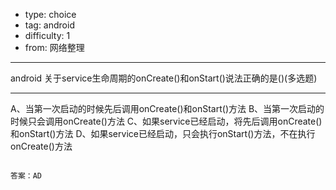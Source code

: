 - type: choice
- tag: android
- difficulty:  1
- from: 网络整理

--------

android 关于service生命周期的onCreate()和onStart()说法正确的是()(多选题)

---------

A、当第一次启动的时候先后调用onCreate()和onStart()方法
B、当第一次启动的时候只会调用onCreate()方法
C、如果service已经启动，将先后调用onCreate()和onStart()方法
D、如果service已经启动，只会执行onStart()方法，不在执行onCreate()方法
```

答案：AD

